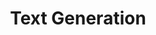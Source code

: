 ---
title: "Text Generation"

categories: ['']

tags: ['Text', 'Generation']

arwords: 'توليد النصوص'

arexps: []

enwords: ['Text Generation']

enexps: []

arlexicons: 'و'

enlexicons: 'T'

authors: ['Ruqayya Roshdy']

translators: ['']

citations: 'تطبيقات الذكاء الاصطناعي في خدمة اللغة العربية'

sources: 'مركز الملك عبدالله بن عبدالعزيز الدولي لخدمة اللغة العربية'

word: "true"

slug: ""
---